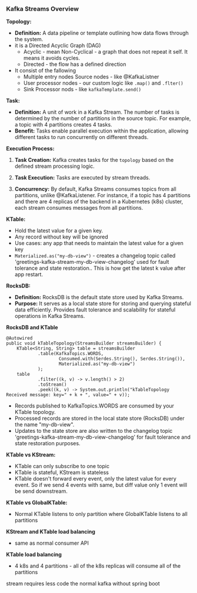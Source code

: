 ### Kafka Streams Overview

**Topology:**

- **Definition:** A data pipeline or template outlining how data flows through the system.
- it is a Directed Acyclic Graph (DAG)
  - Acyclic - mean Non-Cyclical - a graph that does not repeat it self. It means it avoids cycles.
  - Directed - the flow has a defined direction
- It consist of the fallowing
  - Multiple entry nodes Source nodes - like @KafkaListner
  - User processor nodes - our custom logic like `.map()` and `.flter()`
  -  Sink Processor nods - like `kafkaTemplate.send()`

**Task:**

- **Definition:** A unit of work in a Kafka Stream. The number of tasks is determined by the number of partitions in the
  source topic. For example, a topic with 4 partitions creates 4 tasks.
- **Benefit:** Tasks enable parallel execution within the application, allowing different tasks to run concurrently on
  different threads.

**Execution Process:**

1. **Task Creation:** Kafka creates tasks for the `topology` based on the defined stream processing logic.

2. **Task Execution:** Tasks are executed by stream threads.

3. **Concurrency:** By default, Kafka Streams consumes topics from all partitions, unlike @KafkaListener. For instance,
   if a topic has 4 partitions and there are 4 replicas of the backend in a Kubernetes (k8s) cluster, each stream
   consumes messages from all partitions.

**KTable:**

- Hold the latest value for a given key.
- Any record without key will be ignored
- Use cases: any app that needs to maintain the latest value for a given key
- `Materialized.as("my-db-view")` - creates a changelog topic called 'greetings-kafka-stream-my-db-view-changelog' used
  for fault tolerance and state restoration.. This is how get the latest k value after app restart.

**RocksDB:**

- **Definition:** RocksDB is the default state store used by Kafka Streams.
- **Purpose:** It serves as a local state store for storing and querying stateful data efficiently. Provides fault
  tolerance and scalability for stateful operations in Kafka Streams.

**RocksDB and KTable**

    @Autowired
    public void kTableTopology(StreamsBuilder streamsBuilder) {
        KTable<String, String> table = streamsBuilder
                .table(KafkaTopics.WORDS,
                        Consumed.with(Serdes.String(), Serdes.String()),
                        Materialized.as("my-db-view")
                );
        table
                .filter((k, v) -> v.length() > 2)
                .toStream()
                .peek((k, v) -> System.out.println("kTableTopology Received message: key=" + k + ", value=" + v));

- Records published to KafkaTopics.WORDS are consumed by your KTable topology.
- Processed records are stored in the local state store (RocksDB) under the name "my-db-view".
- Updates to the state store are also written to the changelog topic 'greetings-kafka-stream-my-db-view-changelog' for
  fault tolerance and state restoration purposes.


**KTable vs KStream:**
 - KTable can only subscribe to one topic
 - KTable is stateful, KStream is stateless
 - KTable doesn't forward every event, only the latest value for every event. So if we send 4 events with same, but diff value only 1 event will be send downstream. 

**KTable vs GlobalKTable:**
  - Normal KTable listens to only partition where GlobalKTable listens to all partitions

**KStream and KTable load balancing**
 - same as normal consumer API

**KTable load balancing**
- 4 k8s and 4 partitions - all of the k8s replicas will consume all of the partitions 

stream requires less code the normal kafka without spring boot
